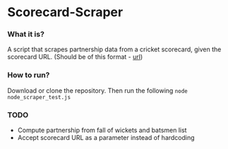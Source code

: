 # Scorecard-Scraper

### What it is?
A script that scrapes partnership data from a cricket scorecard, given the scorecard URL. (Should be of this format - [url](http://seasonedprosg.com/Scorecard2015?Live=0&id=1200))

### How to run?
Download or clone the repository. Then run the following
```node node_scraper_test.js```

### TODO
* Compute partnership from fall of wickets and batsmen list
* Accept scorecard URL as a parameter instead of hardcoding

